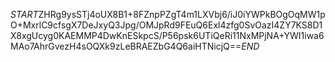 $START$ZHRg9ysSTj4oUX8B1+8FZnpPZgT4m1LXVbj6/iJ0iYWPkBOgOqMW1pO+MxrlC9cfsgX7DeJxyQ3Jpg/OMJpRd9FEuQ6Exl4zfg0SvOazI4ZY7KS8D1X8xgUcyg0KAEMMP4DwKnESkpcS/P56psk6UTiQeRi11NxMPjNA+YWI1iwa6MAo7AhrGvezH4sOQXk9zLeBRAEZbG4Q6aiHTNicjQ==$END$